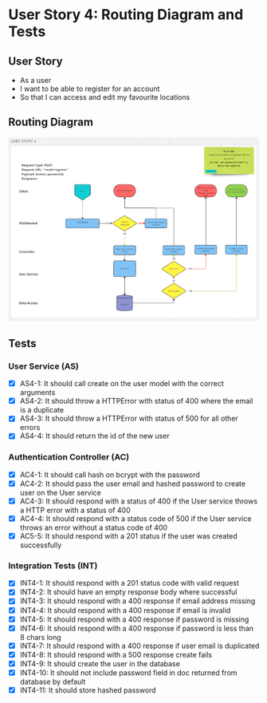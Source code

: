 # User Story 4: Routing Diagram and Tests

## User Story

- As a user
- I want to be able to register for an account
- So that I can access and edit my favourite locations

## Routing Diagram

![User story 4 Routing diagram](./images/user-story-4-routing-diagram.PNG)

## Tests

### User Service (AS)

- [x] AS4-1: It should call create on the user model with the correct arguments
- [x] AS4-2: It should throw a HTTPError with status of 400 where the email is a duplicate
- [x] AS4-3: It should throw a HTTPError with status of 500 for all other errors
- [x] AS4-4: It should return the id of the new user

### Authentication Controller (AC)

- [x] AC4-1: It should call hash on bcrypt with the password
- [x] AC4-2: It should pass the user email and hashed password to create user on the User service
- [x] AC4-3: It should respond with a status of 400 if the User service throws a HTTP error with a status of 400
- [x] AC4-4: It should respond with a status code of 500 if the User service throws an error without a status code of 400
- [x] AC5-5: It should respond with a 201 status if the user was created successfully

### Integration Tests (INT)

- [x] INT4-1: It should respond with a 201 status code with valid request
- [x] INT4-2: It should have an empty response body where successful
- [x] INT4-3: It should respond with a 400 response if email address missing
- [x] INT4-4: It should respond with a 400 response if email is invalid
- [x] INT4-5: It should respond with a 400 response if password is missing
- [x] INT4-6: It should respond with a 400 response if password is less than 8 chars long
- [x] INT4-7: It should respond with a 400 response if user email is duplicated
- [x] INT4-8: It should respond with a 500 response create fails
- [x] INT4-9: It should create the user in the database
- [x] INT4-10: It should not include password field in doc returned from database by default
- [x] INT4-11: It should store hashed password
